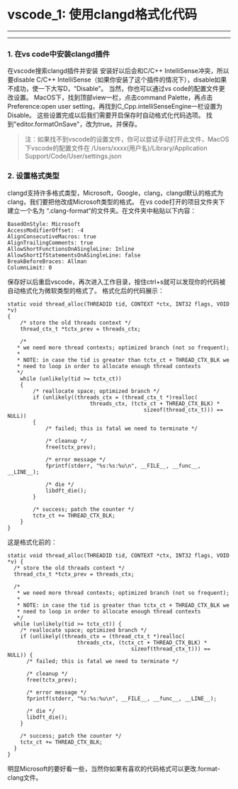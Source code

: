 # vscode_1: 使用clangd格式化代码

------



------

### 1. 在vs code中安装clangd插件
    
在vscode搜索clangd插件并安装
安装好以后会和C/C++ IntelliSense冲突，所以要disable C/C++ IntelliSense（如果你安装了这个插件的情况下），disable如果不成功，使一下大写D，“Disable”。
当然，你也可以通过vs code的配置文件更改设置。
MacOS下，找到顶部view一栏，点击command Palette，再点击Preference:open user setting，再找到C_Cpp.intelliSenseEngine一栏设置为Disable。
这些设置完成以后我们需要开启保存时自动格式化代码选项。
找到"editor.formatOnSave"，改为true。并保存。

> 注：如果找不到vscode的设置文件，你可以尝试手动打开此文件，MacOS下vscode的配置文件在 /Users/xxxx(用户名)/Library/Application Support/Code/User/settings.json

### 2. 设置格式类型
clangd支持许多格式类型，Microsoft，Google，clang，clangd默认的格式为clang，我们要把他改成Microsoft类型的格式。
在vs code打开的项目文件夹下建立一个名为 “.clang-format“的文件夹。在文件夹中粘贴以下内容：

```
BasedOnStyle: Microsoft
AccessModifierOffset: -4
AlignConsecutiveMacros: true
AlignTrailingComments: true
AllowShortFunctionsOnASingleLine: Inline
AllowShortIfStatementsOnASingleLine: false
BreakBeforeBraces: Allman
ColumnLimit: 0
```
保存好以后重启vscode，再次进入工作目录，按住ctrl+s就可以发现你的代码被自动格式化为微软类型的格式了。
格式化后的代码展示：
```
static void thread_alloc(THREADID tid, CONTEXT *ctx, INT32 flags, VOID *v)
{
    /* store the old threads context */
    thread_ctx_t *tctx_prev = threads_ctx;

    /*
   * we need more thread contexts; optimized branch (not so frequent);
   *
   * NOTE: in case the tid is greater than tctx_ct + THREAD_CTX_BLK we
   * need to loop in order to allocate enough thread contexts
   */
    while (unlikely(tid >= tctx_ct))
    {
        /* reallocate space; optimized branch */
        if (unlikely((threads_ctx = (thread_ctx_t *)realloc(
                          threads_ctx, (tctx_ct + THREAD_CTX_BLK) *
                                           sizeof(thread_ctx_t))) == NULL))
        {
            /* failed; this is fatal we need to terminate */

            /* cleanup */
            free(tctx_prev);

            /* error message */
            fprintf(stderr, "%s:%s:%u\n", __FILE__, __func__, __LINE__);

            /* die */
            libdft_die();
        }

        /* success; patch the counter */
        tctx_ct += THREAD_CTX_BLK;
    }
}
```
这是格式化前的：
```
static void thread_alloc(THREADID tid, CONTEXT *ctx, INT32 flags, VOID *v) {
  /* store the old threads context */
  thread_ctx_t *tctx_prev = threads_ctx;

  /*
   * we need more thread contexts; optimized branch (not so frequent);
   *
   * NOTE: in case the tid is greater than tctx_ct + THREAD_CTX_BLK we
   * need to loop in order to allocate enough thread contexts
   */
  while (unlikely(tid >= tctx_ct)) {
    /* reallocate space; optimized branch */
    if (unlikely((threads_ctx = (thread_ctx_t *)realloc(
                      threads_ctx, (tctx_ct + THREAD_CTX_BLK) *
                                       sizeof(thread_ctx_t))) == NULL)) {
      /* failed; this is fatal we need to terminate */

      /* cleanup */
      free(tctx_prev);

      /* error message */
      fprintf(stderr, "%s:%s:%u\n", __FILE__, __func__, __LINE__);

      /* die */
      libdft_die();
    }

    /* success; patch the counter */
    tctx_ct += THREAD_CTX_BLK;
  }
}
```
明显Microsoft的要好看一些，当然你如果有喜欢的代码格式可以更改.format-clang文件。
